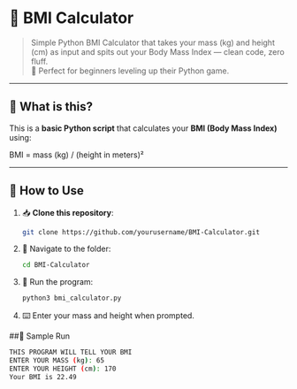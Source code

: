 # 💪 BMI Calculator

> Simple Python BMI Calculator that takes your mass (kg) and height (cm) as input and spits out your Body Mass Index — clean code, zero fluff.  
> 🎯 Perfect for beginners leveling up their Python game.

---

## 📌 What is this?

This is a **basic Python script** that calculates your **BMI (Body Mass Index)** using:

BMI = mass (kg) / (height in meters)²

---

## 🚀 How to Use

1. 📥 **Clone this repository**:
   ```bash
   git clone https://github.com/yourusername/BMI-Calculator.git
2. 📁 Navigate to the folder:
   ```bash
   cd BMI-Calculator
3. 🧠 Run the program:
   ```bash
   python3 bmi_calculator.py
4. ⌨️ Enter your mass and height when prompted.

##🧪 Sample Run
   ```bash
THIS PROGRAM WILL TELL YOUR BMI
ENTER YOUR MASS (kg): 65
ENTER YOUR HEIGHT (cm): 170
Your BMI is 22.49

